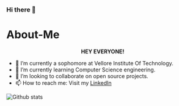### Hi there 👋

# About-Me
<p align="center"><b>HEY EVERYONE!</b></p>


- 🔭 I’m currently a sophomore at Vellore Institute Of Technology.
- 🌱 I’m currently learning Computer Science engineering.
- 👯 I’m looking to collaborate on open source projects.
- 📫 How to reach me: Visit my [LinkedIn](www.linkedin.com/in/zankhana-mehta-505a8a212)


![Github stats](https://github-readme-stats.vercel.app/api?username=zankhana46)
